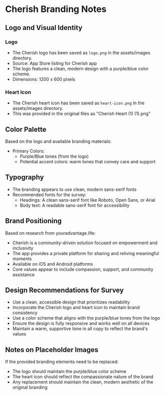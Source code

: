 # Cherish Branding Notes

## Logo and Visual Identity

### Logo
- The Cherish logo has been saved as `logo.png` in the assets/images directory.
- Source: App Store listing for Cherish app
- The logo features a clean, modern design with a purple/blue color scheme.
- Dimensions: 1200 x 600 pixels

### Heart Icon
- The Cherish heart icon has been saved as `heart-icon.png` in the assets/images directory.
- This was provided in the original files as "Cherish Heart (1) (1).png"

## Color Palette
Based on the logo and available branding materials:

- Primary Colors:
  - Purple/Blue tones (from the logo)
  - Potential accent colors: warm tones that convey care and support

## Typography
- The branding appears to use clean, modern sans-serif fonts
- Recommended fonts for the survey:
  - Headings: A clean sans-serif font like Roboto, Open Sans, or Arial
  - Body text: A readable sans-serif font for accessibility

## Brand Positioning
Based on research from youradvantage.life:

- Cherish is a community-driven solution focused on empowerment and inclusivity
- The app provides a private platform for sharing and reliving meaningful moments
- Available on iOS and Android platforms
- Core values appear to include compassion, support, and community assistance

## Design Recommendations for Survey
- Use a clean, accessible design that prioritizes readability
- Incorporate the Cherish logo and heart icon to maintain brand consistency
- Use a color scheme that aligns with the purple/blue tones from the logo
- Ensure the design is fully responsive and works well on all devices
- Maintain a warm, supportive tone in all copy to reflect the brand's values

## Notes on Placeholder Images
If the provided branding elements need to be replaced:
- The logo should maintain the purple/blue color scheme
- The heart icon should reflect the compassionate nature of the brand
- Any replacement should maintain the clean, modern aesthetic of the original branding
